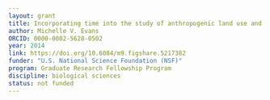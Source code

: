 ```yaml
---
layout: grant
title: Incorporating time into the study of anthropogenic land use and disease
author: Michelle V. Evans
ORCID: 0000-0002-5628-0502
year: 2014
link: https://doi.org/10.6084/m9.figshare.5217382
funder: "U.S. National Science Foundation (NSF)"
program: Graduate Research Fellowship Program
discipline: biological sciences
status: not funded
---
```

